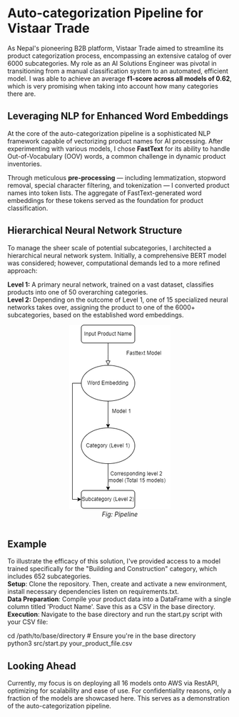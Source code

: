 # Auto-categorization Pipeline for Vistaar Trade
As Nepal's pioneering B2B platform, Vistaar Trade aimed to streamline its product categorization process, encompassing an extensive catalog of over 6000 subcategories. My role as an AI Solutions Engineer was pivotal in transitioning from a manual classification system to an automated, efficient model. I was able to achieve an average **f1-score across all models of 0.62**, which is very promising when taking into account how many categories there are.

## Leveraging NLP for Enhanced Word Embeddings
At the core of the auto-categorization pipeline is a sophisticated NLP framework capable of vectorizing product names for AI processing. After experimenting with various models, I chose **FastText** for its ability to handle Out-of-Vocabulary (OOV) words, a common challenge in dynamic product inventories.

Through meticulous **pre-processing** — including lemmatization, stopword removal, special character filtering, and tokenization — I converted product names into token lists. The aggregate of FastText-generated word embeddings for these tokens served as the foundation for product classification.

## Hierarchical Neural Network Structure
To manage the sheer scale of potential subcategories, I architected a hierarchical neural network system. Initially, a comprehensive BERT model was considered; however, computational demands led to a more refined approach:

**Level 1:** A primary neural network, trained on a vast dataset, classifies products into one of 50 overarching categories.<br>
**Level 2:** Depending on the outcome of Level 1, one of 15 specialized neural networks takes over, assigning the product to one of the 6000+ subcategories, based on the established word embeddings.

<div align="center">
  <img src="/algorithm.png" alt="Pipeline"><br>
  <em>Fig: Pipeline</em><br><br>
</div>

## Example
To illustrate the efficacy of this solution, I've provided access to a model trained specifically for the "Building and Construction" category, which includes 652 subcategories. <br>
**Setup**: Clone the repository. Then, create and activate a new environment, install necessary dependencies listen on requirements.txt. <br>
**Data Preparation**: Compile your product data into a DataFrame with a single column titled 'Product Name'. Save this as a CSV in the base directory. <br>
**Execution**: Navigate to the base directory and run the start.py script with your CSV file:

cd /path/to/base/directory # Ensure you're in the base directory <br>
python3 src/start.py your_product_file.csv

## Looking Ahead
Currently, my focus is on deploying all 16 models onto AWS via RestAPI, optimizing for scalability and ease of use. For confidentiality reasons, only a fraction of the models are showcased here. This serves as a demonstration of the auto-categorization pipeline.


